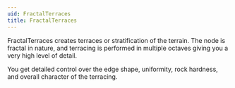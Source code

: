 ```yaml
---
uid: FractalTerraces
title: FractalTerraces
---
```


FractalTerraces creates terraces or stratification of the terrain. The node is fractal in nature, and terracing is performed in multiple octaves giving you a very high level of detail.

You get detailed control over the edge shape, uniformity, rock hardness, and overall character of the terracing.